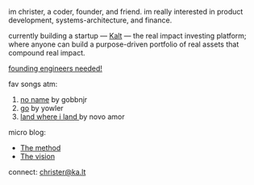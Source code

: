 im christer, a coder, founder, and friend. im really interested in product development, systems-architecture, and finance. 

currently building a startup — <a href="https://ka.lt">Kalt</a> — the real impact investing platform; where anyone can build a purpose-driven portfolio of real assets that compound real impact.

[founding engineers needed!](https://ka.lt/jobs)

fav songs atm:
1. [no name](https://www.youtube.com/watch?v=c3E8DW_u0a8) by gobbnjr
2. [go](https://www.youtube.com/watch?v=OOFNUh80Jnw) by yowler
3. [land where i land ](https://www.youtube.com/watch?v=ttv0eOktBtU) by novo amor 

micro blog:
- [The method](https://k-lt.medium.com/afb1f91f981d)
- [The vision](https://ka.lt/vision)

connect: christer@ka.lt
